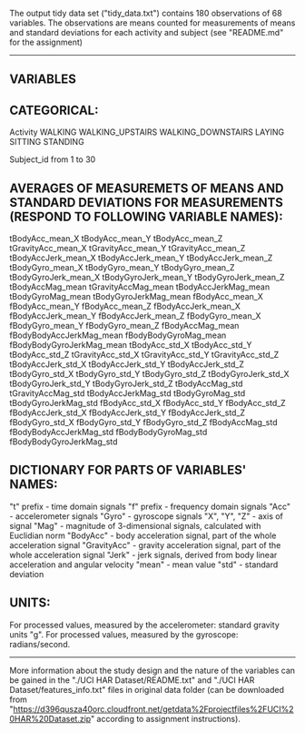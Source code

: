The output tidy data set ("tidy_data.txt") contains 180 observations of 68 variables. The observations are means counted for measurements of means and standard deviations for each activity and subject (see "README.md" for the assignment)

-------------------------------------------------------------------------------------------------------------------------

VARIABLES 	  
---------
CATEGORICAL: 
------------

Activity	  WALKING
	 	  WALKING_UPSTAIRS
		  WALKING_DOWNSTAIRS
		  LAYING
		  SITTING
		  STANDING
	
Subject_id 	  from 1 to 30


AVERAGES OF MEASUREMETS OF MEANS AND STANDARD DEVIATIONS FOR MEASUREMENTS (RESPOND TO FOLLOWING VARIABLE NAMES):
---------------------------------------------------------------------------------------------------------------
tBodyAcc_mean_X
tBodyAcc_mean_Y
tBodyAcc_mean_Z
tGravityAcc_mean_X
tGravityAcc_mean_Y
tGravityAcc_mean_Z
tBodyAccJerk_mean_X
tBodyAccJerk_mean_Y
tBodyAccJerk_mean_Z
tBodyGyro_mean_X
tBodyGyro_mean_Y
tBodyGyro_mean_Z
tBodyGyroJerk_mean_X
tBodyGyroJerk_mean_Y
tBodyGyroJerk_mean_Z
tBodyAccMag_mean
tGravityAccMag_mean
tBodyAccJerkMag_mean
tBodyGyroMag_mean
tBodyGyroJerkMag_mean
fBodyAcc_mean_X
fBodyAcc_mean_Y
fBodyAcc_mean_Z
fBodyAccJerk_mean_X
fBodyAccJerk_mean_Y
fBodyAccJerk_mean_Z
fBodyGyro_mean_X
fBodyGyro_mean_Y
fBodyGyro_mean_Z
fBodyAccMag_mean
fBodyBodyAccJerkMag_mean
fBodyBodyGyroMag_mean
fBodyBodyGyroJerkMag_mean
tBodyAcc_std_X
tBodyAcc_std_Y
tBodyAcc_std_Z
tGravityAcc_std_X
tGravityAcc_std_Y
tGravityAcc_std_Z
tBodyAccJerk_std_X
tBodyAccJerk_std_Y
tBodyAccJerk_std_Z
tBodyGyro_std_X
tBodyGyro_std_Y
tBodyGyro_std_Z
tBodyGyroJerk_std_X
tBodyGyroJerk_std_Y
tBodyGyroJerk_std_Z
tBodyAccMag_std
tGravityAccMag_std
tBodyAccJerkMag_std
tBodyGyroMag_std
tBodyGyroJerkMag_std
fBodyAcc_std_X
fBodyAcc_std_Y
fBodyAcc_std_Z
fBodyAccJerk_std_X
fBodyAccJerk_std_Y
fBodyAccJerk_std_Z
fBodyGyro_std_X
fBodyGyro_std_Y
fBodyGyro_std_Z
fBodyAccMag_std
fBodyBodyAccJerkMag_std
fBodyBodyGyroMag_std
fBodyBodyGyroJerkMag_std

DICTIONARY FOR PARTS OF VARIABLES' NAMES:
-----------------------------------------
"t" prefix - time domain signals
"f" prefix - frequency domain signals
"Acc" - accelerometer signals
"Gyro" - gyroscope signals
"X", "Y", "Z" - axis of signal
"Mag" - magnitude of 3-dimensional signals, calculated with Euclidian norm
"BodyAcc" - body acceleration signal, part of the whole acceleration signal
"GravityAcc" - gravity acceleration signal, part of the whole acceleration signal
"Jerk" - jerk signals, derived from body linear acceleration and angular velocity
"mean" - mean value
"std" - standard deviation

UNITS:
------
For processed values, measured by the accelerometer: standard gravity units "g".
For processed values, measured by the gyroscope: radians/second.

-------------------------------------------------------------------------------------------------------------------------

More information about the study design and the nature of the variables can be gained in the "./UCI HAR Dataset/README.txt" and "./UCI HAR Dataset/features_info.txt" files in original data folder (can be downloaded from "https://d396qusza40orc.cloudfront.net/getdata%2Fprojectfiles%2FUCI%20HAR%20Dataset.zip" according to assignment instructions).
